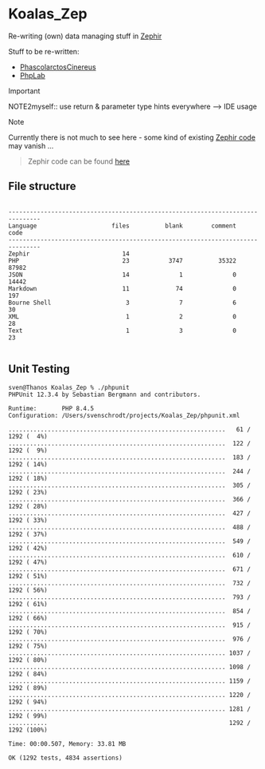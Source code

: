 # Koalas_Zep

Re-writing (own) data managing stuff in [Zephir](https://docs.zephir-lang.com)

Stuff to be re-written: 
- [PhascolarctosCinereus](https://github.com/SchrodtSven/PhascolarctosCinereus)
- [PhpLab](https://github.com/SchrodtSven/PhpLab)




> [!IMPORTANT]  
> NOTE2myself:: use return & parameter type hints everywhere --> IDE usage


> [!NOTE]  
> Currently there is not much to see here  - some kind of existing [Zephir code](https://github.com/SchrodtSven/Koalas_Zep/tree/main/koalas/koalas) may vanish ...

> Zephir code can be found [here](https://github.com/SchrodtSven/Koalas_Zep/tree/main/koalas/koalas)

## File structure 
```

-------------------------------------------------------------------------------
Language                     files          blank        comment           code
-------------------------------------------------------------------------------
Zephir                          14                                         
PHP                             23           3747          35322          87982
JSON                            14              1              0          14442
Markdown                        11             74              0            197
Bourne Shell                     3              7              6             30
XML                              1              2              0             28
Text                             1              3              0             23


```

## Unit Testing 

```
sven@Thanos Koalas_Zep % ./phpunit
PHPUnit 12.3.4 by Sebastian Bergmann and contributors.

Runtime:       PHP 8.4.5
Configuration: /Users/svenschrodt/projects/Koalas_Zep/phpunit.xml

.............................................................   61 / 1292 (  4%)
.............................................................  122 / 1292 (  9%)
.............................................................  183 / 1292 ( 14%)
.............................................................  244 / 1292 ( 18%)
.............................................................  305 / 1292 ( 23%)
.............................................................  366 / 1292 ( 28%)
.............................................................  427 / 1292 ( 33%)
.............................................................  488 / 1292 ( 37%)
.............................................................  549 / 1292 ( 42%)
.............................................................  610 / 1292 ( 47%)
.............................................................  671 / 1292 ( 51%)
.............................................................  732 / 1292 ( 56%)
.............................................................  793 / 1292 ( 61%)
.............................................................  854 / 1292 ( 66%)
.............................................................  915 / 1292 ( 70%)
.............................................................  976 / 1292 ( 75%)
............................................................. 1037 / 1292 ( 80%)
............................................................. 1098 / 1292 ( 84%)
............................................................. 1159 / 1292 ( 89%)
............................................................. 1220 / 1292 ( 94%)
............................................................. 1281 / 1292 ( 99%)
...........                                                   1292 / 1292 (100%)

Time: 00:00.507, Memory: 33.81 MB

OK (1292 tests, 4834 assertions)
```
